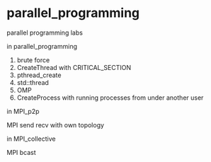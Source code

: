 # parallel_programming
parallel programming labs

in parallel_programming

1) brute force
2) CreateThread with CRITICAL_SECTION
3) pthread_create
4) std::thread
5) OMP
6) CreateProcess with running processes from under another user

in MPI_p2p

  MPI send recv with own topology

in MPI_collective

  MPI bcast
